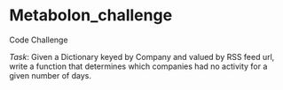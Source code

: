 # Metabolon_challenge
Code Challenge

*Task*: Given a Dictionary keyed by Company and valued by RSS feed url, write a function that determines which companies had no activity for a given number of days.

